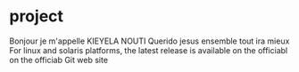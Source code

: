 # project
Bonjour je m'appelle KIEYELA NOUTI Querido jesus
ensemble tout ira mieux 
For linux and solaris platforms, the latest release is available on the officiabl
on the officiab Git web site